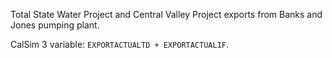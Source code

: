 Total State Water Project and Central Valley Project exports from Banks and Jones pumping plant. 

CalSim 3 variable: `EXPORTACTUALTD + EXPORTACTUALIF`.